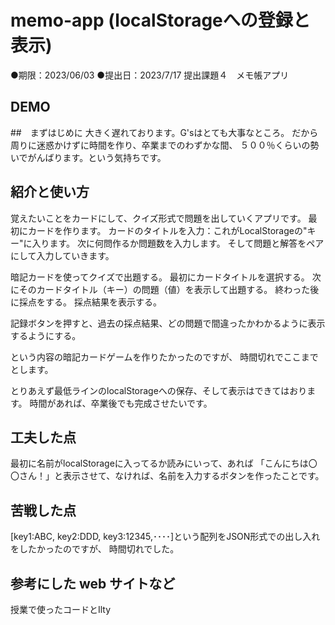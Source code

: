 # memo-app (localStorageへの登録と表示)
●期限：2023/06/03 ●提出日：2023/7/17
提出課題４　メモ帳アプリ
## DEMO
##　まずはじめに
大きく遅れております。G'sはとても大事なところ。
だから周りに迷惑かけずに時間を作り、卒業までのわずかな間、
５００％くらいの勢いでがんばります。という気持ちです。

## 紹介と使い方
覚えたいことをカードにして、クイズ形式で問題を出していくアプリです。
最初にカードを作ります。
カードのタイトルを入力：これがLocalStorageの"キー"に入ります。
次に何問作るか問題数を入力します。
そして問題と解答をペアにして入力していきます。

暗記カードを使ってクイズで出題する。
最初にカードタイトルを選択する。
次にそのカードタイトル（キー）の問題（値）を表示して出題する。
終わった後に採点をする。
採点結果を表示する。

記録ボタンを押すと、過去の採点結果、どの問題で間違ったかわかるように表示するようにする。

という内容の暗記カードゲームを作りたかったのですが、
時間切れでここまでとします。

とりあえず最低ラインのlocalStorageへの保存、そして表示はできてはおります。
時間があれば、卒業後でも完成させたいです。

## 工夫した点
最初に名前がlocalStorageに入ってるか読みにいって、あれば
「こんにちは〇〇さん！」と表示させて、なければ、名前を入力するボタンを作ったことです。

## 苦戦した点
[key1:ABC, key2:DDD, key3:12345,････]という配列をJSON形式での出し入れをしたかったのですが、
時間切れでした。

## 参考にした web サイトなど
授業で使ったコードとIlty


 

